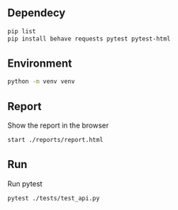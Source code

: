 ## Dependecy
```bash
pip list
pip install behave requests pytest pytest-html
```

## Environment
```bash
python -m venv venv
```

## Report
Show the report in the browser
```bash
start ./reports/report.html
```

## Run
Run pytest
```bash
pytest ./tests/test_api.py
```